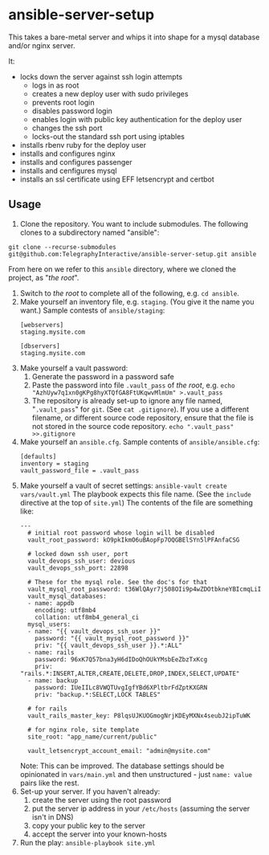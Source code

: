 # ansible-server-setup
This takes a bare-metal server and whips it into shape for a mysql database
and/or nginx server.

It:
* locks down the server against ssh login attempts
  - logs in as root
  - creates a new deploy user with sudo privileges
  - prevents root login
  - disables password login
  - enables login with public key authentication for the deploy user
  - changes the ssh port
  - locks-out the standard ssh port using iptables
* installs rbenv ruby for the deploy user
* installs and configures nginx
* installs and configures passenger
* installs and cenfigures mysql
* installs an ssl certificate using EFF letsencrypt and certbot

## Usage

1. Clone the repository. You want to include submodules. The following clones
to a subdirectory named "ansible":
```
git clone --recurse-submodules git@github.com:TelegraphyInteractive/ansible-server-setup.git ansible
```
From here on we refer to this `ansible` directory,
where we cloned the project, as "*the root*".

1. Switch to *the root* to complete all of the following, e.g. `cd ansible`.
1. Make yourself an inventory file, e.g. `staging`.
    (You give it the name you want.)
    Sample contests of `ansible/staging`:
    ```
    [webservers]
    staging.mysite.com

    [dbservers]
    staging.mysite.com
    ```
1. Make yourself a vault password:
   1. Generate the password in a password safe
   2. Paste the password into file `.vault_pass` of *the root*, e.g.
      `echo "AzhUyw7q1xn0gKPg8hyXTQfGA8FtUKqwvMlmUm" >.vault_pass`
   3. The repository is already set-up to ignore any file named, "`.vault_pass`"
      for `git`. (See `cat .gitignore`).
      If you use a different filename, or different source code repository,
      ensure that the file is not stored in the source code repository.
      `echo ".vault_pass" >>.gitignore`
1. Make yourself an `ansible.cfg`.
    Sample contents of `ansible/ansible.cfg`:
    ```
    [defaults]
    inventory = staging
    vault_password_file = .vault_pass
    ```
1. Make yourself a vault of secret settings:
    `ansible-vault create vars/vault.yml`
    The playbook expects this file name. (See the `include` directive at the
    top of `site.yml`) The contents of the file are something like:
    ```
    ---
      # initial root password whose login will be disabled
      vault_root_password: kO9pkIkmO6uBAopFp7OQGBElSYn5lPFAnfaCSG

      # locked down ssh user, port
      vault_devops_ssh_user: devious
      vault_devops_ssh_port: 22898

      # These for the mysql role. See the doc's for that
      vault_mysql_root_password: t36WlQAyr7j508OIi9p4wZDOtbkneYBIcmqLiI
      vault_mysql_databases:
      - name: appdb
        encoding: utf8mb4
        collation: utf8mb4_general_ci
      mysql_users:
      - name: "{{ vault_devops_ssh_user }}"
        password: "{{ vault_mysql_root_password }}"
        priv: "{{ vault_devops_ssh_user }}.*:ALL"
      - name: rails
        password: 96xK7Q57bna3yH6dIDoQhOUkYMsbEeZbzTxKcg
        priv: "rails.*:INSERT,ALTER,CREATE,DELETE,DROP,INDEX,SELECT,UPDATE"
      - name: backup
        password: IUeIILc8VWQTUvgIgfYBd6XPltbrFdZptKXGRN
        priv: "backup.*:SELECT,LOCK TABLES"

      # for rails
      vault_rails_master_key: P8lqsUJKUOGmogNrjKDEyMXNx4seubJ2ipTuWK

      # for nginx role, site template
      site_root: "app_name/current/public"

      vault_letsencrypt_account_email: "admin@mysite.com"
    ```
    Note: This can be improved. The database settings should be opinionated in
    `vars/main.yml` and then unstructured - just `name: value` pairs
    like the rest.
1. Set-up your server. If you haven't already:
    1. create the server using the root password
    1. put the server ip address in your `/etc/hosts`
       (assuming the server isn't in DNS)
    1. copy your public key to the server
    1. accept the server into your known-hosts
1. Run the play: `ansible-playbook site.yml`
